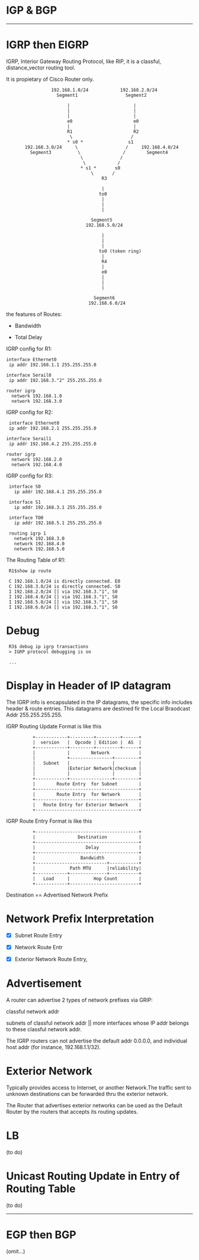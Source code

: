 # IGP & BGP

------------------
# IGRP then EIGRP

IGRP, Interior Gateway Routing Protocol, like RIP, it is a classful, distance_vector routing tool.

It is propietary of Cisco Router only.


                     192.168.1.0/24            192.168.2.0/24
                       Segment1                  Segment2

                           |                        |
                           |                        |
                           |                        |
                           e0                       e0
                           |                        |
                           R1                       R2
                            \                      /
                           * s0 *                 s1
           192.168.3.0/24     \                  /     192.168.4.0/24 
             Segment3          \                /        Segment4          
                                \              /
                                 \            /
                                * s1 *       s0
                                    \       /
                                        R3
                                       
                                        |
                                       to0
                                        |
                                        |
                                        |
                                                
                                    Segment5 
                                  192.168.5.0/24 
                                    
                                        |
                                        | 
                                        |  
                                       to0 (token ring)
                                        |
                                        R4
                                        |
                                        e0
                                        |
                                        |
                                        |
                                        
                                     Segment6
                                   192.168.6.0/24 





the features of Routes:

* Bandwidth

* Total Delay

IGRP config for R1:

    interface Ethernet0
     ip addr 192.168.1.1 255.255.255.0
     
    interface Serail0
     ip addr 192.168.3."2" 255.255.255.0
     
    router igrp
      network 192.168.1.0
      network 192.168.3.0
      
 IGRP config for R2:
 
     interface Ethernet0
     ip addr 192.168.2.1 255.255.255.0
     
    interface Serail1
     ip addr 192.168.4.2 255.255.255.0
     
    router igrp
      network 192.168.2.0
      network 192.168.4.0
      
 IGRP config for R3:
 
     interface S0
       ip addr 192.168.4.1 255.255.255.0
     
     interface S1
       ip addr 192.168.3.1 255.255.255.0
     
     interface TO0
       ip addr 192.168.5.1 255.255.255.0
     
     routing igrp 1
       network 192.168.3.0
       network 192.168.4.0
       network 192.168.5.0
       
The Routing Table of R1:

     R1$show ip route
     
     C 192.168.1.0/24 is directly connected. E0
     C 192.168.3.0/24 is directly connected. S0
     I 192.168.2.0/24 [] via 192.168.3."1", S0
     I 192.168.4.0/24 [] via 192.168.3."1", S0
     I 192.168.5.0/24 [] via 192.168.3."1", S0
     I 192.168.6.0/24 [] via 192.168.3."1", S0
     
# Debug

     R3$ debug ip igrp transactions
     > IGRP protocol debugging is on
     
     ...

# Display in Header of IP datagram

The IGRP info is encapsulated in the IP datagrams, the specific info includes header & route entries. This datagrams are destined fir the Local Braodcast Addr 255.255.255.255.

IGRP Routing Update Format is like this


              +------------+---------+---------+------+
              |  version   |  Opcode | Edition |  AS  |
              +------------+---------+---------+------+
              |            |        Network           |
              |            +----------------+---------+
              |   Subnet   |                |         |
              |            |Exterior Network|checksum |
              |            |                |         |
              +------------+----------------+---------+
              |        Route Entry  for Subnet        |
              +---------------------------------------+
              |        Route Entry  for Network       |
              +---------------------------------------+
              |   Route Entry for Exterior Network    |
              +---------------------------------------+
              
IGRP Route Entry Format is like this

            
              +---------------------------------------+
              |                Destination            |
              +---------------------------------------+
              |                   Delay               |
              +---------------------------------------+
              |                 Bandwidth             |
              +---------------------------+-----------+
              |             Path MTU      |reliability|
              +------------+--------------+-----------+
              |   Load     |         Hop Count        | 
              +------------+--------------------------+
 
 Destination == Advertised Network Prefix
 
 # Network Prefix Interpretation 
 
 - [x] Subnet Route Entry
 
 - [x] Network Route Entr
 
 - [x] Exterior Network Route Entry,

# Advertisement

A router can advertise 2 types of network prefixes via GRIP:

classful network addr

subnets of classful network addr || more interfaces whose IP addr belongs to these classful network addr.

The IGRP routers can not advertise the default addr 0.0.0.0, and individual host addr (for instance, 192.168.1.1/32).

# Exterior Network

Typically provides access to Internet, or another Network.The traffic sent to unknown destinations can be forwarded thru the exterior network.

The Router that advertises exterior networks can be used as the Default Router by the routers that accepts its routing updates.

# LB

(to do)

# Unicast Routing Update in Entry of Routing Table

(to do)

------------------
# EGP then BGP

(omit...)

